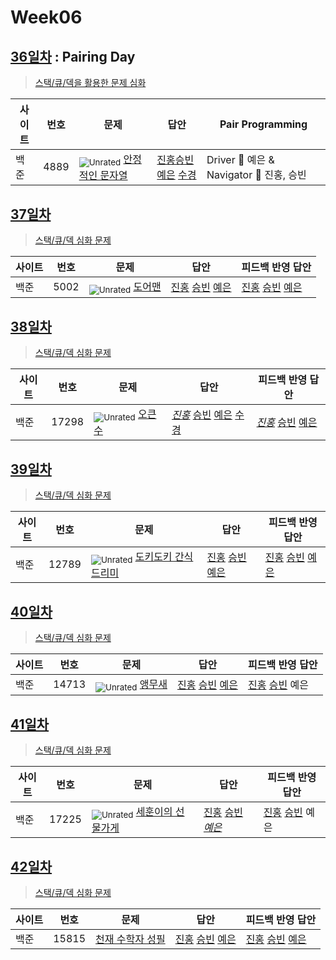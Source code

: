 <!-- tier 리스트 S -->
[Unrated]: https://user-images.githubusercontent.com/33937365/126247607-85783912-c11a-4d50-ac36-8cc7dcb75cd2.png
[Bronze5]: https://user-images.githubusercontent.com/33937365/126247611-e362d727-17a4-4737-a232-5827e185ab7c.png
[Bronze4]: https://user-images.githubusercontent.com/33937365/126247612-89cbc675-e1d4-43a2-950b-1cb014dca697.png
[Bronze3]: https://user-images.githubusercontent.com/33937365/126247613-b8408610-7bc4-40f8-804f-a30a45ddbb68.png
[Bronze2]: https://user-images.githubusercontent.com/33937365/126247614-d85dc6ff-a520-4c00-82bd-eb593b156bd8.png
[Bronze1]: https://user-images.githubusercontent.com/33937365/126247616-04b2ab30-9891-4b7b-8cb4-38e99b97e834.png
[Silver5]: https://user-images.githubusercontent.com/33937365/126247618-38c5c905-672b-4d75-808e-8a7d45ea577d.png
[Silver4]: https://user-images.githubusercontent.com/33937365/126247620-ba2d1b96-b0aa-4b88-80c5-71569c69bbc3.png
[Silver3]: https://user-images.githubusercontent.com/33937365/126247621-1b55b7f4-3a79-4348-8a63-f00c1813853e.png
[Silver2]: https://user-images.githubusercontent.com/33937365/126247622-a83b30a9-6618-4593-b775-6f6730afd3f6.png
[Silver1]: https://user-images.githubusercontent.com/33937365/126247625-8d82f8ab-6f95-4ef8-a243-be31f548596e.png
[Gold5]: https://user-images.githubusercontent.com/33937365/126247627-2979d4d5-915a-4c4e-adb7-c171f9bafe28.png
[Gold4]: https://user-images.githubusercontent.com/33937365/126247629-b24e1e24-4579-450f-bc3c-f166361091dd.png
[Gold3]: https://user-images.githubusercontent.com/33937365/126247630-80fb15af-debc-451d-a937-6c9c6bfa693b.png
[Gold2]: https://user-images.githubusercontent.com/33937365/126247633-7112f6a6-57da-4d1d-953f-5414ba8ffc3d.png
[Gold1]: https://user-images.githubusercontent.com/33937365/126247635-42bd3af9-e129-4379-b44a-22d75de3def6.png
[Platinum5]: https://user-images.githubusercontent.com/33937365/126247636-763e3bc4-43a9-4724-8ce1-c2288aecb636.png
[Platinum4]: https://user-images.githubusercontent.com/33937365/126247637-af30d243-2771-4966-b0bb-0901b9fd4989.png
[Platinum3]: https://user-images.githubusercontent.com/33937365/126247640-cfd654db-86d8-42a9-8d1b-0f3494758330.png
[Platinum2]: https://user-images.githubusercontent.com/33937365/126247641-3e60e9a6-5116-4005-a87d-bfb59969c87a.png
[Platinum1]: https://user-images.githubusercontent.com/33937365/126247643-23bba5ac-52c4-442a-a88a-2eb8998f6446.png
[Diamond5]: https://user-images.githubusercontent.com/33937365/126247645-870445bf-25d9-45ce-9c07-a25949ffad21.png
[Diamond4]: https://user-images.githubusercontent.com/33937365/126247646-b2d7e328-c205-448d-a5bf-c6294c07edaa.png
[Diamond3]: https://user-images.githubusercontent.com/33937365/126247647-db568f94-882f-410c-bd1b-63d49c87623c.png
[Diamond2]: https://user-images.githubusercontent.com/33937365/126247648-52f92f07-0fb9-4b1d-a344-6e9b81d81044.png
[Diamond1]: https://user-images.githubusercontent.com/33937365/126247649-4d068f63-f5e1-40df-910e-dceeb2b7de99.png
[Ruby5]: https://user-images.githubusercontent.com/33937365/126247652-94013ea7-9a96-4068-b922-01535c85801d.png
[Ruby4]: https://user-images.githubusercontent.com/33937365/126247655-a10f7077-6341-416e-938c-b500b7022aca.png
[Ruby3]: https://user-images.githubusercontent.com/33937365/126247656-d0e16a36-5080-4585-a465-4e4f5302beef.png
[Ruby2]: https://user-images.githubusercontent.com/33937365/126247659-1d249660-02a2-4a95-966f-074f99df70fe.png
[Ruby1]: https://user-images.githubusercontent.com/33937365/126247660-8e0d236d-eaef-42b3-8983-28f9e6c94ff9.png
<!-- tier 리스트 E -->

# Week06

## [36일차](Day36) : Pairing Day

> [스택/큐/덱을 활용한 문제 심화](https://www.acmicpc.net/group/workbook/view/9797/29887)

| 사이트 | 번호 | 문제                                                    | 답안                                                                                                                                 | Pair Programming                         |
| ------ | ---- | ------------------------------------------------------- | ------------------------------------------------------------------------------------------------------------------------------------ | ---------------------------------------- |
| 백준   | 4889 | <sub>![Unrated]</sub> [안정적인 문자열](https://www.acmicpc.net/problem/4889) | [진홍승빈예은](Day36/boj4889_kjhwsblye.cs) [수경](https://github.com/sukyeongh/Algorithm/blob/master/2021_04/20210419/bj4889_hsk.js) | Driver 🚗 예은 & Navigator 🧭 진홍, 승빈 |

## [37일차](Day37)

> [스택/큐/덱 심화 문제](https://www.acmicpc.net/group/workbook/view/9797/29948)

| 사이트 | 번호 | 문제                                           | 답안                                                                                       | 피드백 반영 답안                                                                              |
| ------ | ---- | ---------------------------------------------- | ------------------------------------------------------------------------------------------ | --------------------------------------------------------------------------------------------- |
| 백준   | 5002 | <sub>![Unrated]</sub> [도어맨](https://www.acmicpc.net/problem/5002) | [진홍](Day37/boj5002_kjh.java) [승빈](Day37/boj5002_wsb.java) [예은](Day37/boj5002_lye.cs) | [진홍](Day37/boj5002_kjh_fb.java) [승빈](Day37/boj5002_wsb.java) [예은](Day37/boj5002_lye.cs) |

## [38일차](Day38)

> [스택/큐/덱 심화 문제](https://www.acmicpc.net/group/workbook/view/9797/29973)

| 사이트 | 번호  | 문제                                            | 답안                                                                                                                                                                                       | 피드백 반영 답안                                                                                   |
| ------ | ----- | ----------------------------------------------- | ------------------------------------------------------------------------------------------------------------------------------------------------------------------------------------------ | -------------------------------------------------------------------------------------------------- |
| 백준   | 17298 | <sub>![Unrated]</sub> [오큰수](https://www.acmicpc.net/problem/17298) | _[진홍](Day38/boj17298_kjh.java)_ [승빈](Day38/boj17298_wsb.java) [예은](Day38/boj17298_lye.cs) [수경](https://github.com/sukyeongh/Algorithm/blob/master/2021_04/20210420/bj17298_hsk.js) | _[진홍](Day38/boj17298_kjh_fb.java)_ [승빈](Day38/boj17298_wsb.java) [예은](Day38/boj17298_lye.cs) |

## [39일차](Day39)

> [스택/큐/덱 심화 문제](https://www.acmicpc.net/group/workbook/view/9797/30048)

| 사이트 | 번호  | 문제                                                         | 답안                                                                                          | 피드백 반영 답안                                                                                 |
| ------ | ----- | ------------------------------------------------------------ | --------------------------------------------------------------------------------------------- | ------------------------------------------------------------------------------------------------ |
| 백준   | 12789 | <sub>![Unrated]</sub> [도키도키 간식드리미](https://www.acmicpc.net/problem/12789) | [진홍](Day39/boj12789_kjh.java) [승빈](Day39/boj12789_wsb.java) [예은](Day39/boj12789_lye.cs) | [진홍](Day39/boj12789_kjh.java) [승빈](Day39/boj12789_wsb_fb.java) [예은](Day39/boj12789_lye.cs) |

## [40일차](Day40)

> [스택/큐/덱 심화 문제](https://www.acmicpc.net/group/workbook/view/9797/30098)

| 사이트 | 번호  | 문제                                            | 답안                                                                                          | 피드백 반영 답안                                                        |
| ------ | ----- | ----------------------------------------------- | --------------------------------------------------------------------------------------------- | ----------------------------------------------------------------------- |
| 백준   | 14713 | <sub>![Unrated]</sub> [앵무새](https://www.acmicpc.net/problem/14713) | [진홍](Day40/boj14713_kjh.java) [승빈](Day40/boj14713_wsb.java) [예은](Day40/boj14713_lye.cs) | [진홍](Day40/boj14713_kjh_fb.java) [승빈](Day40/boj14713_wsb.java) 예은 |

## [41일차](Day41)

> [스택/큐/덱 심화 문제](https://www.acmicpc.net/group/workbook/view/9797/30100)

| 사이트 | 번호  | 문제                                                       | 답안                                                                                            | 피드백 반영 답안                                                        |
| ------ | ----- | ---------------------------------------------------------- | ----------------------------------------------------------------------------------------------- | ----------------------------------------------------------------------- |
| 백준   | 17225 | <sub>![Unrated]</sub> [세훈이의 선물가게](https://www.acmicpc.net/problem/17225) | [진홍](Day41/boj17225_kjh.java) [승빈](Day41/boj17225_wsb.java) _[예은](Day41/boj17225_lye.cs)_ | [진홍](Day41/boj17225_kjh.java) [승빈](Day41/boj17225_wsb_fb.java) 예은 |

## [42일차](Day42)

> [스택/큐/덱 심화 문제](https://www.acmicpc.net/group/workbook/view/9797/30171)

| 사이트 | 번호  | 문제                                                                       | 답안                                                                                          | 피드백 반영 답안                                                                              |
| ------ | ----- | -------------------------------------------------------------------------- | --------------------------------------------------------------------------------------------- | --------------------------------------------------------------------------------------------- |
| 백준   | 15815 | [천재 수학자 성필](https://www.acmicpc.net/group/workbook/view/9797/30171) | [진홍](Day42/boj15815_kjh.java) [승빈](Day42/boj15815_wsb.java) [예은](Day42/boj15815_lye.cs) | [진홍](Day42/boj15815_kjh.java) [승빈](Day42/boj15815_wsb.java) [예은](Day42/boj15815_lye.cs) |
